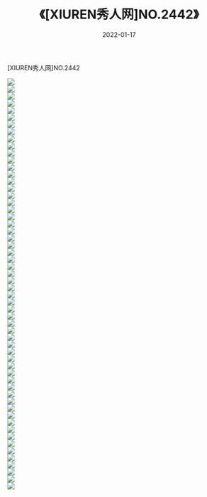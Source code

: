 ﻿---
layout: post
title:  《[XIUREN秀人网]NO.2442》
date:   2022-01-17
img: http://img.660000.xyz/Sharelink/秀人网/秀人网第03部分/[XIUREN秀人网]NO.2442/000.jpg
categories: [美女, 清纯, 唯美]
---

[XIUREN秀人网]NO.2442

 ![](http://img.660000.xyz/Sharelink/秀人网/秀人网第03部分/[XIUREN秀人网]NO.2442/001.jpg) <br>![](http://img.660000.xyz/Sharelink/秀人网/秀人网第03部分/[XIUREN秀人网]NO.2442/002.jpg) <br>![](http://img.660000.xyz/Sharelink/秀人网/秀人网第03部分/[XIUREN秀人网]NO.2442/003.jpg) <br>![](http://img.660000.xyz/Sharelink/秀人网/秀人网第03部分/[XIUREN秀人网]NO.2442/004.jpg) <br>![](http://img.660000.xyz/Sharelink/秀人网/秀人网第03部分/[XIUREN秀人网]NO.2442/005.jpg) <br>![](http://img.660000.xyz/Sharelink/秀人网/秀人网第03部分/[XIUREN秀人网]NO.2442/006.jpg) <br>![](http://img.660000.xyz/Sharelink/秀人网/秀人网第03部分/[XIUREN秀人网]NO.2442/007.jpg) <br>![](http://img.660000.xyz/Sharelink/秀人网/秀人网第03部分/[XIUREN秀人网]NO.2442/008.jpg) <br>![](http://img.660000.xyz/Sharelink/秀人网/秀人网第03部分/[XIUREN秀人网]NO.2442/009.jpg) <br>![](http://img.660000.xyz/Sharelink/秀人网/秀人网第03部分/[XIUREN秀人网]NO.2442/010.jpg) <br>![](http://img.660000.xyz/Sharelink/秀人网/秀人网第03部分/[XIUREN秀人网]NO.2442/011.jpg) <br>![](http://img.660000.xyz/Sharelink/秀人网/秀人网第03部分/[XIUREN秀人网]NO.2442/012.jpg) <br>![](http://img.660000.xyz/Sharelink/秀人网/秀人网第03部分/[XIUREN秀人网]NO.2442/013.jpg) <br>![](http://img.660000.xyz/Sharelink/秀人网/秀人网第03部分/[XIUREN秀人网]NO.2442/014.jpg) <br>![](http://img.660000.xyz/Sharelink/秀人网/秀人网第03部分/[XIUREN秀人网]NO.2442/015.jpg) <br>![](http://img.660000.xyz/Sharelink/秀人网/秀人网第03部分/[XIUREN秀人网]NO.2442/016.jpg) <br>![](http://img.660000.xyz/Sharelink/秀人网/秀人网第03部分/[XIUREN秀人网]NO.2442/017.jpg) <br>![](http://img.660000.xyz/Sharelink/秀人网/秀人网第03部分/[XIUREN秀人网]NO.2442/018.jpg) <br>![](http://img.660000.xyz/Sharelink/秀人网/秀人网第03部分/[XIUREN秀人网]NO.2442/019.jpg) <br>![](http://img.660000.xyz/Sharelink/秀人网/秀人网第03部分/[XIUREN秀人网]NO.2442/020.jpg) <br>![](http://img.660000.xyz/Sharelink/秀人网/秀人网第03部分/[XIUREN秀人网]NO.2442/021.jpg) <br>![](http://img.660000.xyz/Sharelink/秀人网/秀人网第03部分/[XIUREN秀人网]NO.2442/022.jpg) <br>![](http://img.660000.xyz/Sharelink/秀人网/秀人网第03部分/[XIUREN秀人网]NO.2442/023.jpg) <br>![](http://img.660000.xyz/Sharelink/秀人网/秀人网第03部分/[XIUREN秀人网]NO.2442/024.jpg) <br>![](http://img.660000.xyz/Sharelink/秀人网/秀人网第03部分/[XIUREN秀人网]NO.2442/025.jpg) <br>![](http://img.660000.xyz/Sharelink/秀人网/秀人网第03部分/[XIUREN秀人网]NO.2442/026.jpg) <br>![](http://img.660000.xyz/Sharelink/秀人网/秀人网第03部分/[XIUREN秀人网]NO.2442/027.jpg) <br>![](http://img.660000.xyz/Sharelink/秀人网/秀人网第03部分/[XIUREN秀人网]NO.2442/028.jpg) <br>![](http://img.660000.xyz/Sharelink/秀人网/秀人网第03部分/[XIUREN秀人网]NO.2442/029.jpg) <br>![](http://img.660000.xyz/Sharelink/秀人网/秀人网第03部分/[XIUREN秀人网]NO.2442/030.jpg) <br>![](http://img.660000.xyz/Sharelink/秀人网/秀人网第03部分/[XIUREN秀人网]NO.2442/031.jpg) <br>![](http://img.660000.xyz/Sharelink/秀人网/秀人网第03部分/[XIUREN秀人网]NO.2442/032.jpg) <br>![](http://img.660000.xyz/Sharelink/秀人网/秀人网第03部分/[XIUREN秀人网]NO.2442/033.jpg) <br>![](http://img.660000.xyz/Sharelink/秀人网/秀人网第03部分/[XIUREN秀人网]NO.2442/034.jpg) <br>![](http://img.660000.xyz/Sharelink/秀人网/秀人网第03部分/[XIUREN秀人网]NO.2442/035.jpg) <br>![](http://img.660000.xyz/Sharelink/秀人网/秀人网第03部分/[XIUREN秀人网]NO.2442/036.jpg) <br>![](http://img.660000.xyz/Sharelink/秀人网/秀人网第03部分/[XIUREN秀人网]NO.2442/037.jpg) <br>![](http://img.660000.xyz/Sharelink/秀人网/秀人网第03部分/[XIUREN秀人网]NO.2442/038.jpg) <br>![](http://img.660000.xyz/Sharelink/秀人网/秀人网第03部分/[XIUREN秀人网]NO.2442/039.jpg) <br>![](http://img.660000.xyz/Sharelink/秀人网/秀人网第03部分/[XIUREN秀人网]NO.2442/040.jpg) <br>![](http://img.660000.xyz/Sharelink/秀人网/秀人网第03部分/[XIUREN秀人网]NO.2442/041.jpg) <br>![](http://img.660000.xyz/Sharelink/秀人网/秀人网第03部分/[XIUREN秀人网]NO.2442/042.jpg) <br>![](http://img.660000.xyz/Sharelink/秀人网/秀人网第03部分/[XIUREN秀人网]NO.2442/043.jpg) <br>![](http://img.660000.xyz/Sharelink/秀人网/秀人网第03部分/[XIUREN秀人网]NO.2442/044.jpg) <br>![](http://img.660000.xyz/Sharelink/秀人网/秀人网第03部分/[XIUREN秀人网]NO.2442/045.jpg) <br>![](http://img.660000.xyz/Sharelink/秀人网/秀人网第03部分/[XIUREN秀人网]NO.2442/046.jpg) <br>![](http://img.660000.xyz/Sharelink/秀人网/秀人网第03部分/[XIUREN秀人网]NO.2442/047.jpg) <br>![](http://img.660000.xyz/Sharelink/秀人网/秀人网第03部分/[XIUREN秀人网]NO.2442/048.jpg) <br>![](http://img.660000.xyz/Sharelink/秀人网/秀人网第03部分/[XIUREN秀人网]NO.2442/049.jpg) <br>![](http://img.660000.xyz/Sharelink/秀人网/秀人网第03部分/[XIUREN秀人网]NO.2442/050.jpg) <br>![](http://img.660000.xyz/Sharelink/秀人网/秀人网第03部分/[XIUREN秀人网]NO.2442/051.jpg) <br>![](http://img.660000.xyz/Sharelink/秀人网/秀人网第03部分/[XIUREN秀人网]NO.2442/052.jpg) <br>![](http://img.660000.xyz/Sharelink/秀人网/秀人网第03部分/[XIUREN秀人网]NO.2442/053.jpg) <br>![](http://img.660000.xyz/Sharelink/秀人网/秀人网第03部分/[XIUREN秀人网]NO.2442/054.jpg) <br>![](http://img.660000.xyz/Sharelink/秀人网/秀人网第03部分/[XIUREN秀人网]NO.2442/055.jpg) <br>![](http://img.660000.xyz/Sharelink/秀人网/秀人网第03部分/[XIUREN秀人网]NO.2442/056.jpg) <br>![](http://img.660000.xyz/Sharelink/秀人网/秀人网第03部分/[XIUREN秀人网]NO.2442/057.jpg) <br>![](http://img.660000.xyz/Sharelink/秀人网/秀人网第03部分/[XIUREN秀人网]NO.2442/058.jpg) <br>